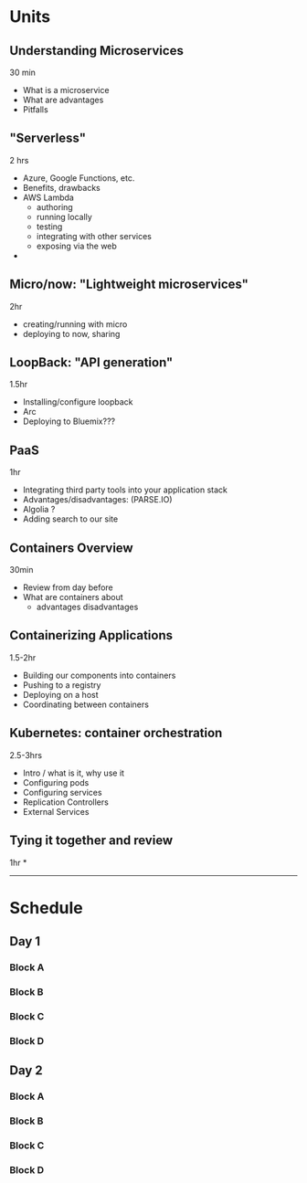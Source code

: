 # Units

## Understanding Microservices
30 min
* What is a microservice
* What are advantages
* Pitfalls

## "Serverless"
2 hrs
* Azure, Google Functions, etc.
* Benefits, drawbacks
* AWS Lambda
  * authoring
  * running locally
  * testing
  * integrating with other services
  * exposing via the web
* 

## Micro/now: "Lightweight microservices"
2hr
  * creating/running with micro
  * deploying to now, sharing

## LoopBack: "API generation"
1.5hr
  * Installing/configure loopback
  * Arc
  * Deploying to Bluemix??? 

## PaaS
1hr
* Integrating third party tools into your application stack
* Advantages/disadvantages: (PARSE.IO)
* Algolia ?
* Adding search to our site

## Containers Overview
30min
* Review from day before
* What are containers about
  * advantages disadvantages

## Containerizing Applications
1.5-2hr
* Building our components into containers
* Pushing to a registry
* Deploying on a host
* Coordinating between containers

## Kubernetes: container orchestration
2.5-3hrs
* Intro / what is it, why use it
* Configuring pods
* Configuring services
* Replication Controllers
* External Services

## Tying it together and review
1hr
*


---------------------------------------

# Schedule

## Day 1

### Block A

### Block B

### Block C

### Block D

## Day 2

### Block A

### Block B

### Block C

### Block D

